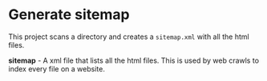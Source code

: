 # Generate sitemap

This project scans a directory and creates a `sitemap.xml` with all the html files.

**sitemap** - A xml file that lists all the html files. This is used by web crawls to index every file on a website.